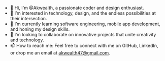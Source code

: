 - 👋 Hi, I'm @Akwealth, a passionate coder and design enthusiast.
- 👀 I’m interested in technology, design, and the endless possibilities at their intersection.
- 🌱 I’m currently learning software engineering, mobile app development, and honing my design skills.
- 💞️ I’m looking to collaborate on innovative projects that unite creativity and technology.
- 📫 How to reach me: Feel free to connect with me on GitHub, LinkedIn, or drop me an email at akwealth47@gmail.com.

<!---
Akwealth/Akwealth is a ✨ special ✨ repository because its `README.md` (this file) appears on your GitHub profile.
You can click the Preview link to take a look at your changes.
--->
